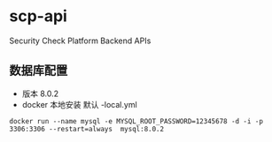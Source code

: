 # scp-api
Security Check Platform Backend APIs

## 数据库配置
* 版本 8.0.2
* docker 本地安装 默认 -local.yml
```docker
docker run --name mysql -e MYSQL_ROOT_PASSWORD=12345678 -d -i -p 3306:3306 --restart=always  mysql:8.0.2
```

